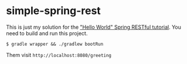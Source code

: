 # simple-spring-rest

This is just my solution for the ["Hello World" Spring RESTful tutorial](https://spring.io/guides/gs/rest-service/).
You need to build and run this project.
```
$ gradle wrapper && ./gradlew bootRun
```
Them visit `http://localhost:8080/greeting`

